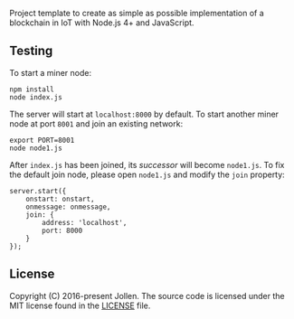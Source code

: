 Project template to create as simple as possible implementation of a blockchain in IoT with Node.js 4+ and JavaScript.

## Testing

To start a miner node:

```
npm install
node index.js
```

The server will start at ```localhost:8000``` by default. To start another miner node at port ```8001``` and join an existing network:

```
export PORT=8001
node node1.js
```

After ```index.js``` has been joined, its _successor_ will become ```node1.js```. To fix the default join node, please open ```node1.js``` and modify the ```join``` property:

```
server.start({
    onstart: onstart,
	onmessage: onmessage,
	join: {
		address: 'localhost',
		port: 8000
	}
});
```

## License

Copyright (C) 2016-present Jollen. The source code is licensed under the MIT license found in the [LICENSE](LICENSE) file.
